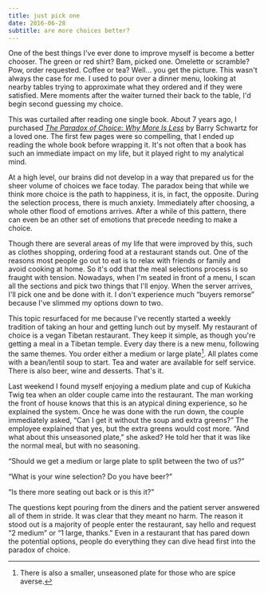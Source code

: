 ```yaml
---
title: just pick one
date: 2016-06-28
subtitle: are more choices better?
---
```

One of the best things I've ever done to improve myself is become a better chooser. The green or red shirt? Bam, picked one. Omelette or scramble? Pow, order requested. Coffee or tea? Well… you get the picture. This wasn't always the case for me. I used to pour over a dinner menu, looking at nearby tables trying to approximate what they ordered and if they were satisfied. Mere moments after the waiter turned their back to the table, I'd begin second guessing my choice.

This was curtailed after reading one single book. About 7 years ago, I purchased [_The Paradox of Choice: Why More Is Less_](https://www.amazon.com/Paradox-Choice-Why-More-Less/dp/149151423X) by Barry Schwartz for a loved one. The first few pages were so compelling, that I ended up reading the whole book before wrapping it. It's not often that a book has such an immediate impact on my life, but it played right to my analytical mind.

At a high level, our brains did not develop in a way that prepared us for the sheer volume of choices we face today. The paradox being that while we think more choice is the path to happiness, it is, in fact, the opposite. During the selection process, there is much anxiety. Immediately after choosing, a whole other flood of emotions arrives. After a while of this pattern, there can even be an other set of emotions that precede needing to make a choice.

Though there are several areas of my life that were improved by this, such as clothes shopping, ordering food at a restaurant stands out. One of the reasons most people go out to eat is to relax with friends or family and avoid cooking at home. So it's odd that the meal selections process is so fraught with tension. Nowadays, when I'm seated in front of a menu, I scan all the sections and pick two things that I'll enjoy. When the server arrives, I'll pick one and be done with it. I don't experience much “buyers remorse” because I've slimmed my options down to two.

This topic resurfaced for me because I've recently started a weekly tradition of taking an hour and getting lunch out by myself. My restaurant of choice is a vegan Tibetan restaurant. They keep it simple, as though you're getting a meal in a Tibetan temple. Every day there is a new menu, following the same themes. You order either a medium or large plate[^1]. All plates come with a bean/lentil soup to start. Tea and water are available for self service. There is also beer, wine and desserts. That's it.

Last weekend I found myself enjoying a medium plate and cup of Kukicha Twig tea when an older couple came into the restaurant. The man working the front of house knows that this is an atypical dining experience, so he explained the system. Once he was done with the run down, the couple immediately asked, “Can I get it without the soup and extra greens?” The employee explained that yes, but the extra greens would cost more. “And what about this unseasoned plate,” she asked? He told her that it was like the normal meal, but with no seasoning.

“Should we get a medium or large plate to split between the two of us?” 

“What is your wine selection? Do you have beer?”

“Is there more seating out back or is this it?”

The questions kept pouring from the diners and the patient server answered all of them in stride. It was clear that they meant no harm. The reason it stood out is a majority of people enter the restaurant, say hello and request “2 medium” or “1 large, thanks.” Even in a restaurant that has pared down the potential options, people do everything they can dive head first into the paradox of choice.

[^1]: There is also a smaller, unseasoned plate for those who are spice averse.
